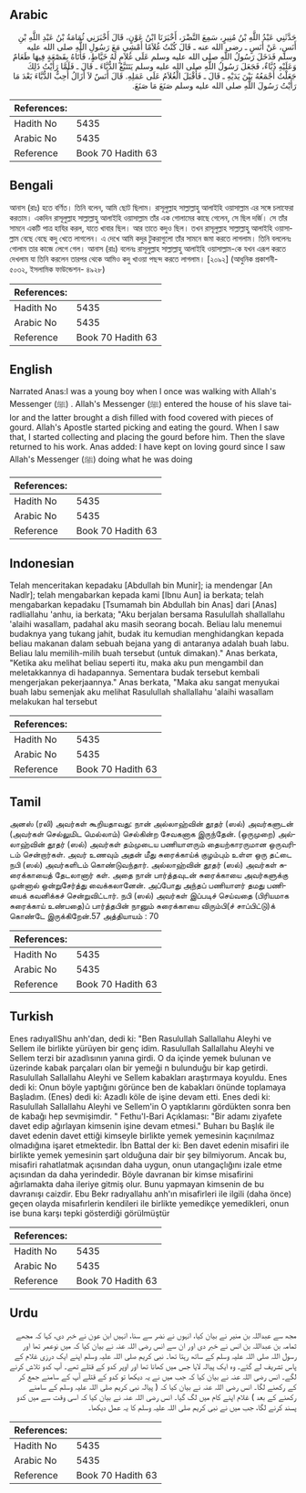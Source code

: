 ## Arabic


<div dir="rtl" lang="ar" style={{fontSize:'larger',backgroundColor:'#f8f9fa',padding:20}}>
حَدَّثَنِي عَبْدُ اللَّهِ بْنُ مُنِيرٍ، سَمِعَ النَّضْرَ، أَخْبَرَنَا ابْنُ عَوْنٍ، قَالَ أَخْبَرَنِي ثُمَامَةُ بْنُ عَبْدِ اللَّهِ بْنِ أَنَسٍ، عَنْ أَنَسٍ ـ رضى الله عنه ـ قَالَ كُنْتُ غُلاَمًا أَمْشِي مَعَ رَسُولِ اللَّهِ صلى الله عليه وسلم فَدَخَلَ رَسُولُ اللَّهِ صلى الله عليه وسلم عَلَى غُلاَمٍ لَهُ خَيَّاطٍ، فَأَتَاهُ بِقَصْعَةٍ فِيهَا طَعَامٌ وَعَلَيْهِ دُبَّاءٌ، فَجَعَلَ رَسُولُ اللَّهِ صلى الله عليه وسلم يَتَتَبَّعُ الدُّبَّاءَ ـ قَالَ ـ فَلَمَّا رَأَيْتُ ذَلِكَ جَعَلْتُ أَجْمَعُهُ بَيْنَ يَدَيْهِ ـ قَالَ ـ فَأَقْبَلَ الْغُلاَمُ عَلَى عَمَلِهِ‏.‏ قَالَ أَنَسٌ لاَ أَزَالُ أُحِبُّ الدُّبَّاءَ بَعْدَ مَا رَأَيْتُ رَسُولَ اللَّهِ صلى الله عليه وسلم صَنَعَ مَا صَنَعَ‏.‏
</div>
<div style={{backgroundColor:'#f8f9fa',padding:20, marginBottom: 10}}><table> <thead> <tr> <th>References:</th> <th></th> </tr> </thead> <tbody><tr><td>Hadith No</td><td>5435</td></tr><tr><td>Arabic No</td><td>5435</td></tr><tr><td>Reference</td><td>Book 70 Hadith 63</td></tr></tbody></table></div>

## Bengali


<div dir="ltr" lang="bn" style={{fontSize:'larger',backgroundColor:'#f8f9fa',padding:20}}>
আনাস (রাঃ) হতে বর্ণিত। তিনি বলেন, আমি ছোট ছিলাম। রাসূলুল্লাহ সাল্লাল্লাহু আলাইহি ওয়াসাল্লাম এর সঙ্গে চলাফেরা করতাম। একদিন রাসূলুল্লাহ সাল্লাল্লাহু আলাইহি ওয়াসাল্লাম তাঁর এক গোলামের কাছে গেলেন, সে ছিল দর্জি। সে তাঁর সামনে একটি পাত্র হাযির করল, যাতে খাবার ছিল। আর তাতে কদুও ছিল। তখন রাসূলুল্লাহ সাল্লাল্লাহু আলাইহি ওয়াসাল্লাম বেছে বেছে কদু খেতে লাগলেন। এ দেখে আমি কদুর টুকরাগুলো তাঁর সামনে জমা করতে লাগলাম। তিনি বললেনঃ গোলাম তার কাজে লেগে গেল। আনাস (রাঃ) বলেনঃ রাসূলুল্লাহ সাল্লাল্লাহু আলাইহি ওয়াসাল্লাম-কে যখন এরূপ করতে দেখলাম যা তিনি করলেন তারপর থেকে আমিও কদু খাওয়া পছন্দ করতে লাগলাম। [২০৯২] (আধুনিক প্রকাশনী- ৫০৩২, ইসলামিক ফাউন্ডেশন- ৪৯২৮)
</div>
<div style={{backgroundColor:'#f8f9fa',padding:20, marginBottom: 10}}><table> <thead> <tr> <th>References:</th> <th></th> </tr> </thead> <tbody><tr><td>Hadith No</td><td>5435</td></tr><tr><td>Arabic No</td><td>5435</td></tr><tr><td>Reference</td><td>Book 70 Hadith 63</td></tr></tbody></table></div>

## English


<div dir="ltr" lang="en" style={{fontSize:'larger',backgroundColor:'#f8f9fa',padding:20}}>
Narrated Anas:I was a young boy when I once was walking with Allah's Messenger (ﷺ) . Allah's Messenger (ﷺ) entered the house of his slave tailor and the latter brought a dish filled with food covered with pieces of gourd. Allah's Apostle started picking and eating the gourd. When I saw that, I started collecting and placing the gourd before him. Then the slave returned to his work. Anas added: I have kept on loving gourd since I saw Allah's Messenger (ﷺ) doing what he was doing
</div>
<div style={{backgroundColor:'#f8f9fa',padding:20, marginBottom: 10}}><table> <thead> <tr> <th>References:</th> <th></th> </tr> </thead> <tbody><tr><td>Hadith No</td><td>5435</td></tr><tr><td>Arabic No</td><td>5435</td></tr><tr><td>Reference</td><td>Book 70 Hadith 63</td></tr></tbody></table></div>

## Indonesian


<div dir="ltr" lang="id" style={{fontSize:'larger',backgroundColor:'#f8f9fa',padding:20}}>
Telah menceritakan kepadaku [Abdullah bin Munir]; ia mendengar [An Nadlr]; telah mengabarkan kepada kami [Ibnu Aun] ia berkata; telah mengabarkan kepadaku [Tsumamah bin Abdullah bin Anas] dari [Anas] radliallahu 'anhu, ia berkata; "Aku berjalan bersama Rasulullah shallallahu 'alaihi wasallam, padahal aku masih seorang bocah. Beliau lalu menemui budaknya yang tukang jahit, budak itu kemudian menghidangkan kepada beliau makanan dalam sebuah bejana yang di antaranya adalah buah labu. Beliau lalu memilih-milih buah tersebut (untuk dimakan)." Anas berkata, "Ketika aku melihat beliau seperti itu, maka aku pun mengambil dan meletakkannya di hadapannya. Sementara budak tersebut kembali mengerjakan pekerjaannya." Anas berkata, "Maka aku sangat menyukai buah labu semenjak aku melihat Rasulullah shallallahu 'alaihi wasallam melakukan hal tersebut
</div>
<div style={{backgroundColor:'#f8f9fa',padding:20, marginBottom: 10}}><table> <thead> <tr> <th>References:</th> <th></th> </tr> </thead> <tbody><tr><td>Hadith No</td><td>5435</td></tr><tr><td>Arabic No</td><td>5435</td></tr><tr><td>Reference</td><td>Book 70 Hadith 63</td></tr></tbody></table></div>

## Tamil


<div dir="ltr" lang="ta" style={{fontSize:'larger',backgroundColor:'#f8f9fa',padding:20}}>
அனஸ் (ரலி) அவர்கள் கூறியதாவது: நான் அல்லாஹ்வின் தூதர் (ஸல்) அவர்களுடன் (அவர்கள் செல்லுமிட மெல்லாம்) செல்கின்ற சேவகனாக இருந்தேன். (ஒருமுறை) அல்லாஹ்வின் தூதர் (ஸல்) அவர்கள் தம்முடைய பணியாளரும் தையற்காரருமான ஒருவரிடம் சென்றார்கள். அவர் உணவும் அதன் மீது சுரைக்காய்க் குழம்பும் உள்ள ஒரு தட்டை நபி (ஸல்) அவர்களிடம் கொண்டுவந்தார். அல்லாஹ்வின் தூதர் (ஸல்) அவர்கள் சுரைக்காயைத் தேடலானார் கள். அதை நான் பார்த்தவுடன் சுரைக்காயை அவர்களுக்கு முன்னால் ஒன்றுசேர்த்து வைக்கலானேன். அப்போது அந்தப் பணியாளர் தமது பணியைக் கவனிக்கச் சென்றுவிட்டார். நபி (ஸல்) அவர்கள் இப்படிச் செய்வதை (பிரியமாக சுரைக்காய் உண்பதை)ப் பார்த்தபின் நானும் சுரைக்காயை விரும்பி(ச் சாப்பிட்டு)க் கொண்டே இருக்கிறேன்.57 அத்தியாயம் : 70
</div>
<div style={{backgroundColor:'#f8f9fa',padding:20, marginBottom: 10}}><table> <thead> <tr> <th>References:</th> <th></th> </tr> </thead> <tbody><tr><td>Hadith No</td><td>5435</td></tr><tr><td>Arabic No</td><td>5435</td></tr><tr><td>Reference</td><td>Book 70 Hadith 63</td></tr></tbody></table></div>

## Turkish


<div dir="ltr" lang="tr" style={{fontSize:'larger',backgroundColor:'#f8f9fa',padding:20}}>
Enes radıyallShu anh'dan, dedi ki: "Ben Rasulullah Sallallahu Aleyhi ve Sellem ile birlikte yürüyen bir genç idim. Rasulullah Sallallahu Aleyhi ve Sellem terzi bir azadlısının yanına girdi. O da içinde yemek bulunan ve üzerinde kabak parçaları olan bir yemeği n bulunduğu bir kap getirdi. Rasulullah Sallallahu Aleyhi ve Sellem kabakları araştırmaya koyuldu. Enes dedi ki: Onun böyle yaptığını görünce ben de kabakları önünde toplamaya Başladım. (Enes) dedi ki: Azadlı köle de işine devam etti. Enes dedi ki: Rasulullah Sallallahu Aleyhi ve Sellem'in O yaptıklarını gördükten sonra ben de kabağı hep sevmişimdir. " Fethu'l-Bari Açıklaması: "Bir adamı ziyafete davet edip ağırlayan kimsenin işine devam etmesi." Buharı bu Başlık ile davet edenin davet ettiği kimseyle birlikte yemek yemesinin kaçınılmaz olmadığına işaret etmektedir. İbn Battal der ki: Ben davet edenin misafiri ile birlikte yemek yemesinin şart olduğuna dair bir şey bilmiyorum. Ancak bu, misafiri rahatlatmak açısından daha uygun, onun utangaçlığını izale etme açısından da daha yerindedir. Böyle davranan bir kimse misafirini ağırlamakta daha ileriye gitmiş olur. Bunu yapmayan kimsenin de bu davranışı caizdir. Ebu Bekr radıyallahu anh'ın misafirleri ile ilgili (daha önce) geçen olayda misafırlerin kendileri ile birlikte yemedikçe yemedikleri, onun ise buna karşı tepki gösterdiği görülmüştür
</div>
<div style={{backgroundColor:'#f8f9fa',padding:20, marginBottom: 10}}><table> <thead> <tr> <th>References:</th> <th></th> </tr> </thead> <tbody><tr><td>Hadith No</td><td>5435</td></tr><tr><td>Arabic No</td><td>5435</td></tr><tr><td>Reference</td><td>Book 70 Hadith 63</td></tr></tbody></table></div>

## Urdu


<div dir="rtl" lang="ur" style={{fontSize:'larger',backgroundColor:'#f8f9fa',padding:20}}>
مجھ سے عبداللہ بن منیر نے بیان کیا، انہوں نے نضر سے سنا، انہیں ابن عون نے خبر دی، کہا کہ مجھے ثمامہ بن عبداللہ بن انس نے خبر دی اور ان سے انس رضی اللہ عنہ نے بیان کیا کہ میں نوعمر تھا اور رسول اللہ صلی اللہ علیہ وسلم کے ساتھ رہتا تھا۔ نبی کریم صلی اللہ علیہ وسلم اپنے ایک درزی غلام کے پاس تشریف لے گئے۔ وہ ایک پیالہ لایا جس میں کھانا تھا اور اوپر کدو کے قتلے تھے۔ آپ کدو تلاش کرنے لگے۔ انس رضی اللہ عنہ نے بیان کیا کہ جب میں نے یہ دیکھا تو کدو کے قتلے آپ کے سامنے جمع کر کے رکھنے لگا۔ انس رضی اللہ عنہ نے بیان کیا کہ ( پیالہ نبی کریم صلی اللہ علیہ وسلم کے سامنے رکھنے کے بعد ) غلام اپنے کام میں لگ گیا۔ انس رضی اللہ عنہ نے بیان کیا کہ اسی وقت سے میں کدو پسند کرنے لگا، جب میں نے نبی کریم صلی اللہ علیہ وسلم کا یہ عمل دیکھا۔
</div>
<div style={{backgroundColor:'#f8f9fa',padding:20, marginBottom: 10}}><table> <thead> <tr> <th>References:</th> <th></th> </tr> </thead> <tbody><tr><td>Hadith No</td><td>5435</td></tr><tr><td>Arabic No</td><td>5435</td></tr><tr><td>Reference</td><td>Book 70 Hadith 63</td></tr></tbody></table></div>